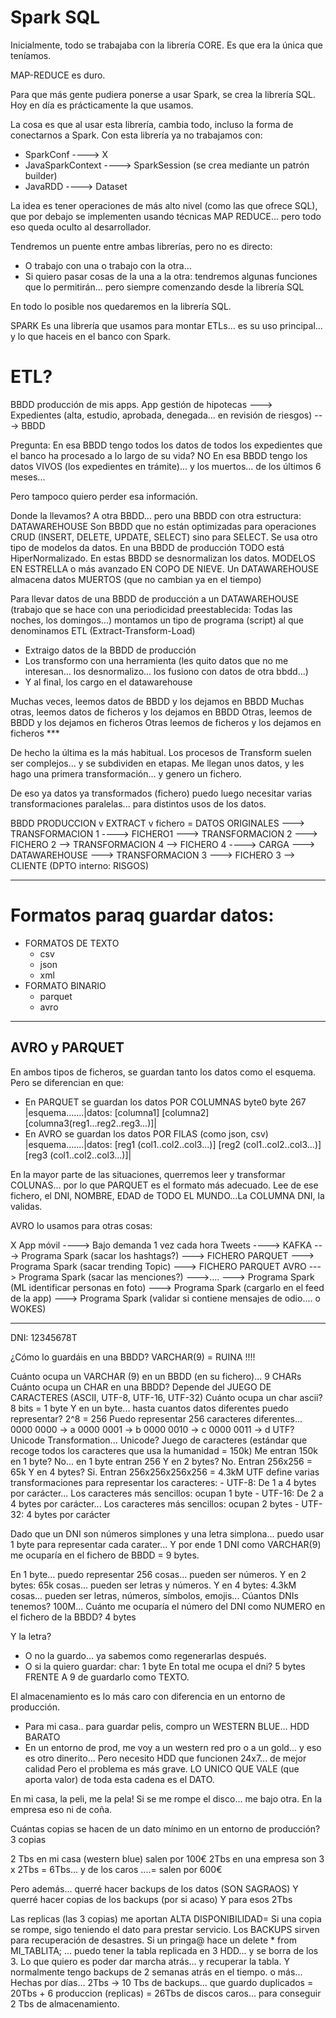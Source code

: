 # Spark SQL

Inicialmente, todo se trabajaba con la librería CORE.
Es que era la única que teníamos.

MAP-REDUCE es duro.

Para que más gente pudiera ponerse a usar Spark, se crea la librería SQL.
Hoy en día es prácticamente la que usamos.

La cosa es que al usar esta librería, cambia todo, incluso la forma de conectarnos a Spark.
Con esta librería ya no trabajamos con:
- SparkConf         ----> X
- JavaSparkContext  ----> SparkSession (se crea mediante un patrón builder)
- JavaRDD           ----> Dataset<Row>

La idea es tener operaciones de más alto nivel (como las que ofrece SQL), que por debajo se implementen usando técnicas MAP REDUCE...
pero todo eso queda oculto al desarrollador.

Tendremos un puente entre ambas librerías, pero no es directo:
- O trabajo con una o trabajo con la otra...
- Si quiero pasar cosas de la una a la otra: tendremos algunas funciones que lo permitirán... pero siempre comenzando desde la librería SQL

En todo lo posible nos quedaremos en la librería SQL.


SPARK Es una librería que usamos para montar ETLs... es su uso principal... y lo que haceis en el banco con Spark.

# ETL?

BBDD producción de mis apps.
App gestión de hipotecas ---> Expedientes (alta, estudio, aprobada, denegada... en revisión de riesgos) ---> BBDD

Pregunta: En esa BBDD tengo todos los datos de todos los expedientes que el banco ha procesado a lo largo de su vida? NO
En esa BBDD tengo los datos VIVOS (los expedientes en trámite)... y los muertos... de los últimos 6 meses...

Pero tampoco quiero perder esa información.

Donde la llevamos? A otra BBDD... pero una BBDD con otra estructura: DATAWAREHOUSE
Son BBDD que no están optimizadas para operaciones CRUD (INSERT, DELETE, UPDATE, SELECT) sino para SELECT.
Se usa otro tipo de modelos da datos. En una BBDD de producción TODO está HiperNormalizado.
En estas BBDD se desnormalizan los datos. MODELOS EN ESTRELLA o más avanzado EN COPO DE NIEVE.
Un DATAWAREHOUSE almacena datos MUERTOS (que no cambian ya en el tiempo)

Para llevar datos de una BBDD de producción a un DATAWAREHOUSE (trabajo que se hace con una periodicidad preestablecida: Todas las noches, los domingos...)
montamos un tipo de programa (script) al que denominamos ETL (Extract-Transform-Load)
- Extraigo datos de la BBDD de producción
- Los transformo con una herramienta (les quito datos que no me interesan... los desnormalizo... los fusiono con datos de otra bbdd...)
- Y al final, los cargo en el datawarehouse

Muchas veces, leemos datos de BBDD y los dejamos en BBDD
Muchas otras, leemos datos de ficheros y los dejamos en BBDD
Otras, leemos de BBDD y los dejamos en ficheros
Otras leemos de ficheros y los dejamos en ficheros ***

De hecho la última es la más habitual.
Los procesos de Transform suelen ser complejos... y se subdividen en etapas.
Me llegan unos datos, y les hago una primera transformación... y genero un fichero.

De eso ya datos ya transformados (fichero) puedo luego necesitar varias transformaciones paralelas... para distintos usos de los datos.

BBDD PRODUCCION
       v
    EXTRACT
       v 
    fichero = DATOS ORIGINALES ---> TRANSFORMACION 1  ----> FICHERO1 ---> TRANSFORMACION 2 ---> FICHERO 2 --> TRANSFORMACION 4 --> FICHERO 4 ----> CARGA ---> DATAWAREHOUSE
                                                                    ---> TRANSFORMACION 3 ---> FICHERO 3 --> CLIENTE (DPTO interno: RISGOS)

---

# Formatos paraq guardar datos:
- FORMATOS DE TEXTO
  - csv
  - json
  - xml
- FORMATO BINARIO
  - parquet
  - avro
---

## AVRO y PARQUET
En ambos tipos de ficheros, se guardan tanto los datos como el esquema.
Pero se diferencian en que:
- En PARQUET se guardan los datos POR COLUMNAS
    byte0          byte 267
    |esquema.......|datos: [columna1] [columna2] [columna3(reg1...reg2..reg3...)]|
- En AVRO se guardan los datos POR FILAS (como json, csv)
    |esquema.......|datos: [reg1 (col1..col2..col3...)] [reg2 (col1..col2..col3...)] [reg3 (col1..col2..col3...)]|

En la mayor parte de las situaciones, querremos leer y transformar COLUNAS... por lo que PARQUET es el formato más adecuado.
Lee de ese fichero, el DNI, NOMBRE, EDAD de TODO EL MUNDO...La COLUMNA DNI, la validas.

AVRO lo usamos para otras cosas:

  X
App móvil   ---->                                                   Bajo demanda                         1 vez cada hora
Tweets  ----> KAFKA ---> Programa Spark (sacar los hashtags?) ---> FICHERO PARQUET ---> Programa Spark (sacar trending Topic) ---> FICHERO PARQUET
              AVRO  ---> Programa Spark (sacar las menciones?) --->....
                    ---> Programa Spark (ML identificar personas en foto)
                    ---> Programa Spark (cargarlo en el feed de la app)
                    ---> Programa Spark (validar si contiene mensajes de odio.... o WOKES)

---

DNI: 12345678T

¿Cómo lo guardáis en una BBDD? VARCHAR(9) = RUINA !!!!

Cuánto ocupa un VARCHAR (9) en un BBDD (en su fichero)... 9 CHARs
Cuánto ocupa un CHAR en una BBDD? Depende del JUEGO DE CARACTERES (ASCII, UTF-8, UTF-16, UTF-32)
Cuánto ocupa un char ascii? 8 bits = 1 byte
    Y en un byte... hasta cuantos datos diferentes puedo representar? 2^8 = 256
    Puedo representar 256 caracteres diferentes...
            0000 0000 -> a
            0000 0001 -> b
            0000 0010 -> c
            0000 0011 -> d
    UTF? Unicode Transformation... Unicode? Juego de caracteres (estándar que recoge todos los caracteres que usa la humanidad = 150k)
    Me entran 150k en 1 byte? No... en 1 byte entran 256
    Y en 2 bytes? No. Entran 256x256 = 65k
    Y en 4 bytes? Si. Entran 256x256x256x256 = 4.3kM
    UTF define varias transformaciones para representar los caracteres:
    - UTF-8: De 1 a 4 bytes por carácter... Los caracteres más sencillos: ocupan 1 byte
    - UTF-16: De 2 a 4 bytes por carácter... Los caracteres más sencillos: ocupan 2 bytes
    - UTF-32: 4 bytes por carácter

Dado que un DNI son números simplones y una letra simplona... puedo usar 1 byte para representar cada carater...
Y por ende 1 DNI como VARCHAR(9) me ocuparía en el fichero de BBDD = 9 bytes.

En 1 byte... puedo representar 256 cosas... pueden ser números.
Y en 2 bytes: 65k cosas... pueden ser letras y números.
Y en 4 bytes: 4.3kM cosas... pueden ser letras, números, símbolos, emojis...
Cúantos DNIs tenemos? 100M... Cuánto me ocuparía el número del DNI como NUMERO en el fichero de la BBDD? 4 bytes

Y la letra?
- O no la guardo... ya sabemos como regenerarlas después.
- O si la quiero guardar: char: 1 byte
En total me ocupa el dni? 5 bytes FRENTE A 9 de guardarlo como TEXTO.

El almacenamiento es lo más caro con diferencia en un entorno de producción.
- Para mi casa.. para guardar pelis, compro un WESTERN BLUE... HDD BARATO
- En un entorno de prod, me voy a un western red pro o a un gold... y eso es otro dinerito...
   Pero necesito HDD que funcionen 24x7... de mejor calidad
Pero el problema es más grave.
LO UNICO QUE VALE (que aporta valor) de toda esta cadena es el DATO.

En mi casa, la peli, me la pela! Si se me rompe el disco... me bajo otra.
En la empresa eso ni de coña.

Cuántas copias se hacen de un dato mínimo en un entorno de producción? 3 copias

2 Tbs en mi casa (western blue) salen por 100€
2Tbs en una empresa son 3 x 2Tbs = 6Tbs... y de los caros ....= salen por 600€

Pero además... querré hacer backups de los datos (SON SAGRAOS)
Y querré hacer copias de los backups (por si acaso)
Y para esos 2Tbs

Las replicas (las 3 copias) me aportan ALTA DISPONIBILIDAD= Si una copia se rompe, sigo teniendo el dato para prestar servicio.
Los BACKUPS sirven para recuperación de desastres. Si un pringa@ hace un delete * from MI_TABLITA;
... puedo tener la tabla replicada en 3 HDD... y se borra de los 3.
Lo que quiero es poder dar marcha atrás... y recuperar la tabla.
Y normalmente tengo backups de 2 semanas atrás en el tiempo. o más... Hechas por días...
2Tbs -> 10 Tbs de backups... 
que guardo duplicados = 20Tbs + 6 produccion (replicas) = 26Tbs de discos caros... para conseguir 2 Tbs de almacenamiento.
